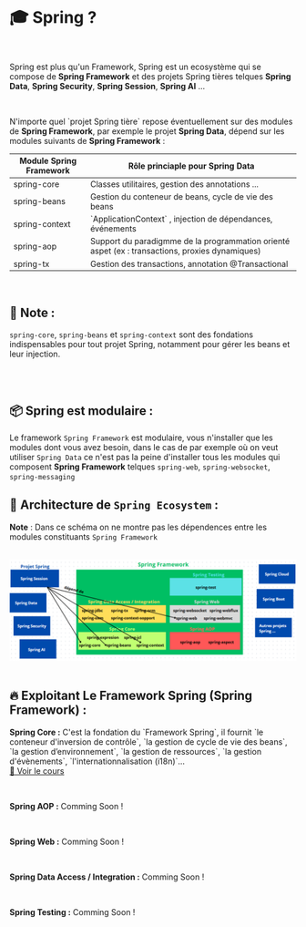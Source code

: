 <h1>🎓 Spring ?</h1>
<br />
<p>
Spring est plus qu'un Framework, Spring est un ecosystème qui se compose de <b>Spring Framework</b> et des projets Spring tières 
telques <b>Spring Data</b>, <b>Spring Security</b>, <b>Spring Session</b>, <b>Spring AI</b> ...
</p>
<br />
<p>
N'importe quel `projet Spring tière` repose éventuellement sur des modules de <b>Spring Framework</b>, par exemple le projet <b>Spring Data</b>, 
dépend sur les modules suivants de <b>Spring Framework</b> : 
</p>
<table>
<thead>
<tr>
<th>Module Spring Framework</th>
<th>Rôle princiaple pour Spring Data</th>
</tr>
</thead>
<tbody>
<tr>
<td>spring-core</td>
<td>Classes utilitaires, gestion des annotations ...</td>
</tr>
<tr>
<td>spring-beans</td>
<td>Gestion du conteneur de beans, cycle de vie des beans</td>
</tr>
<tr>
<td>spring-context</td>
<td> `ApplicationContext` , injection de dépendances, événements  </td>
</tr>
<tr>
<td>spring-aop</td>
<td>Support du paradigmme de la programmation orienté aspet (ex : transactions, proxies dynamiques)</td>
</tr>
<tr>
<td>spring-tx</td>
<td>Gestion des transactions, annotation @Transactional</td>
</tr>
</tbody>
</table>

<br />

## 📝 Note :
`spring-core`, `spring-beans` et `spring-context` 
sont des fondations indispensables pour tout projet Spring, notamment pour gérer les beans et leur injection.

<br />
<br />

## 📦 Spring est modulaire : 
Le framework `Spring Framework` est modulaire, vous n'installer que les modules dont vous avez besoin, dans le cas de par exemple 
où on veut utiliser `Spring Data` ce n'est pas la peine d'installer tous les modules qui composent **Spring Framework** telques 
`spring-web`, `spring-websocket`, `spring-messaging`

## 📝 Architecture de `Spring Ecosystem` :

**Note** : Dans ce schéma on ne montre pas les dépendences entre les modules constituants `Spring Framework`

<br />

<img src="./imgs/spring_arch.png" alt="architecture de l'ecosystème Spring" />

<br />
<br />

## 🔥 Exploitant Le Framework Spring (Spring Framework) : 

<p>
<b>Spring Core :</b> C'est la fondation du `Framework Spring`, il fournit `le conteneur d'inversion de contrôle`, `la gestion de cycle de vie des beans`, 
`la gestion d’environnement`, `la gestion de ressources`, `la gestion d'évènements`, `l'internationnalisation (i18n)`...
<br /> 
<a href="./SpringCore">👀 Voir le cours</a>
</p>

<br />

<p>
<b>Spring AOP :</b> Comming Soon !
</p>

<br />

<p>
<b>Spring Web :</b> Comming Soon !
</p>

<br />

<p>
<b>Spring Data Access / Integration :</b> Comming Soon !
</p>

<br />

<p>
<b>Spring Testing :</b> Comming Soon !
</p>

